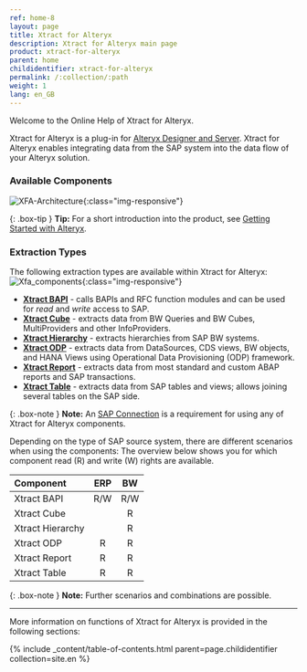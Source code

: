 ```yaml
---
ref: home-8
layout: page
title: Xtract for Alteryx
description: Xtract for Alteryx main page
product: xtract-for-alteryx
parent: home
childidentifier: xtract-for-alteryx
permalink: /:collection/:path
weight: 1
lang: en_GB
---
```

Welcome to the Online Help of Xtract for Alteryx.


Xtract for Alteryx is a plug-in for [Alteryx Designer and Server](https://help.alteryx.com/). 
Xtract for Alteryx enables integrating data from the SAP system into the data flow of your Alteryx solution.

### Available Components

![XFA-Architecture](/img/content/xfa/Xtract_for_Alteryx.png){:class="img-responsive"}

{: .box-tip }
**Tip:** For a short introduction into the product, see [Getting Started with Alteryx](./getting-started).


### Extraction Types
The following extraction types are available within Xtract for Alteryx:
![Xfa_components](/img/content/xfa/xfa_components_overview.png){:class="img-responsive"}

- [**Xtract BAPI**](./bapi) - calls BAPIs and RFC function modules and can be used for *read* and *write* access to SAP.
- [**Xtract Cube**](./bw-cube) - extracts data from BW Queries and BW Cubes, MultiProviders and other InfoProviders.
- [**Xtract Hierarchy**](./bwhierarchy) - extracts hierarchies from SAP BW systems.
- [**Xtract ODP**](./odp) -  extracts data from DataSources, CDS views, BW objects, and HANA Views using Operational Data Provisioning (ODP) framework.
- [**Xtract Report**](./reports) - extracts data from most standard and custom ABAP reports and SAP transactions.
- [**Xtract Table**](./table) - extracts data from SAP tables and views; allows joining several tables on the SAP side.

{: .box-note }
**Note:** An [SAP Connection](./introduction/sap-connection) is a requirement for using any of Xtract for Alteryx components.

Depending on the type of SAP source system, there are different scenarios when using the components:
The overview below shows you for which component read (R) and write (W) rights are available.  

| Component | ERP | BW | 
|:------------|:-----:|:----:|
| Xtract BAPI        | R/W  | R/W |
| Xtract Cube  |     | R  |
| Xtract Hierarchy   |     | R  | 
| Xtract ODP   |  R   | R  | 
| Xtract Report   |   R  | R  | 
| Xtract Table       | R   | R  | 


{: .box-note }
**Note:** Further scenarios and combinations are possible.

*****

More information on functions of Xtract for Alteryx is provided in the following sections:

{% include _content/table-of-contents.html parent=page.childidentifier collection=site.en %}